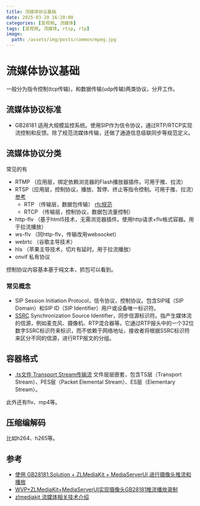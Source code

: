 ```yaml
---
title: 流媒体协议基础
date: 2025-03-20 16:20:00
categories: [音视频, 流媒体]
tags: [音视频, 流媒体, rtsp, rtp]
image:
  path: /assets/img/posts/common/mpeg.jpg
---
```


# 流媒体协议基础
一般分为指令控制(tcp传输)，和数据传输(udp传输)两类协议，分开工作。

## 流媒体协议标准
+ GB28181 适用大规模监控系统。使用SIP作为信令协议，通过RTP/RTCP实现流控制和反馈。除了规范流媒体传输，还做了通道信息级联同步等规范定义。

## 流媒体协议分类
常见的有   
- RTMP （应用层，绑定依赖浏览器的Flash播放器插件。可用于推、拉流）
- RTSP（应用层，控制协议，播放、暂停、终止等指令控制。可用于推、拉流）[参考](https://www.jianshu.com/p/fd6bc0ec87d8)
	- RTP （传输层，数据包传输） [rfc规范](https://www.rfc-editor.org/rfc/rfc3550)
	- RTCP （传输层，控制协议，数据包流量控制）
- http-flv （基于html5技术，无需浏览器插件。使用http请求+flv格式容器。用于拉流播放）
- ws-flv （同http-flv，传输改用websocket）
- webrtc （谷歌主导技术）
- hls （苹果主导技术，切片有延时。用于拉流播放）
- onvif 私有协议

控制协议内容基本基于纯文本，抓包可以看到。

### 常见概念
+ SIP Session Initiation Protocol，信令协议，控制协议。包含SIP域（SIP Domain）和SIP ID（SIP Identifier）用户或设备唯一标识符。
+ [SSRC](https://zhuanlan.zhihu.com/p/601715869) Synchronization Source Identifier，同步信源标识符。指产生媒体流的信源，例如麦克风、摄像机、RTP混合器等。它通过RTP报头中的一个32位数字SSRC标识符来标识，而不依赖于网络地址，接收者将根据SSRC标识符来区分不同的信源，进行RTP报文的分组。

## 容器格式
+ [.ts文件 Transport Stream传输流](https://zhuanlan.zhihu.com/p/526685396) 文件层层嵌套，包含TS层（Transport Stream）、PES层（Packet Elemental Stream）、ES层（Elementary Stream）。   

此外还有flv、mp4等。

## 压缩编解码
比如h264、h265等。

## 参考
+ [使用 GB28181.Solution + ZLMediaKit + MediaServerUI 进行摄像头推流和播放](https://dlgcy.com/gb28181-solution-zlmediakit-mediaserverui/)
+ [WVP+ZLMediaKit+MediaServerUI实现摄像头GB28181推流播放录制](https://notemi.cn/wvp---zlmedia-kit---mediaserverui-to-realize-streaming-playback-and-recording-of-camera-gb28181.html)
+ [zlmediakit 流媒体相关技术介绍](https://docs.zlmediakit.com/zh/reference/documents/introduction_to_streaming_media_related_technologies.html)